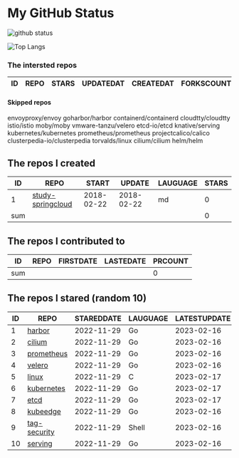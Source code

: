 # My GitHub Status

<img src="https://github-readme-stats-1.yihong0618.vercel.app/api?username=daoqingniu&show_icons=true&&&hide_title=true&count_private=true" alt="github status" />

![Top Langs](https://github-readme-stats-1.yihong0618.vercel.app/api/top-langs/?username=daoqingniu&layout=compact)

<!--START_SECTION:github_repos-->
### The intersted repos
| ID | REPO | STARS | UPDATEDAT | CREATEDAT | FORKSCOUNT | DESCRIPTIONS |
|----|------|-------|-----------|-----------|------------|--------------|



#### Skipped repos
envoyproxy/envoy
goharbor/harbor
containerd/containerd
cloudtty/cloudtty
istio/istio
moby/moby
vmware-tanzu/velero
etcd-io/etcd
knative/serving
kubernetes/kubernetes
prometheus/prometheus
projectcalico/calico
clusterpedia-io/clusterpedia
torvalds/linux
cilium/cilium
helm/helm<!--END_SECTION:github_repos-->

<!--START_SECTION:my_github-->
## The repos I created
| ID  |                                 REPO                                 |   START    |   UPDATE   | LAUGUAGE | STARS |
|-----|----------------------------------------------------------------------|------------|------------|----------|-------|
|   1 | [study-springcloud](https://github.com/daoqingniu/study-springcloud) | 2018-02-22 | 2018-02-22 | md       |     0 |
| sum |                                                                      |            |            |          |     0 |

## The repos I contributed to
| ID  | REPO | FIRSTDATE | LASTEDATE | PRCOUNT |
|-----|------|-----------|-----------|---------|
| sum |      |           |           |       0 |

## The repos I stared (random 10)
| ID |                          REPO                          | STAREDDATE | LAUGUAGE | LATESTUPDATE |
|----|--------------------------------------------------------|------------|----------|--------------|
|  1 | [harbor](https://github.com/goharbor/harbor)           | 2022-11-29 | Go       | 2023-02-16   |
|  2 | [cilium](https://github.com/cilium/cilium)             | 2022-11-29 | Go       | 2023-02-16   |
|  3 | [prometheus](https://github.com/prometheus/prometheus) | 2022-11-29 | Go       | 2023-02-16   |
|  4 | [velero](https://github.com/vmware-tanzu/velero)       | 2022-11-29 | Go       | 2023-02-16   |
|  5 | [linux](https://github.com/torvalds/linux)             | 2022-11-29 | C        | 2023-02-17   |
|  6 | [kubernetes](https://github.com/kubernetes/kubernetes) | 2022-11-29 | Go       | 2023-02-17   |
|  7 | [etcd](https://github.com/etcd-io/etcd)                | 2022-11-29 | Go       | 2023-02-17   |
|  8 | [kubeedge](https://github.com/kubeedge/kubeedge)       | 2022-11-29 | Go       | 2023-02-16   |
|  9 | [tag-security](https://github.com/cncf/tag-security)   | 2022-11-29 | Shell    | 2023-02-16   |
| 10 | [serving](https://github.com/knative/serving)          | 2022-11-29 | Go       | 2023-02-16   |

<!--END_SECTION:my_github-->
